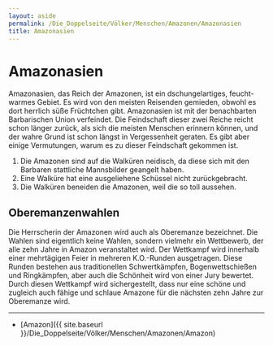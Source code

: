 ```yaml
---
layout: aside
permalink: /Die_Doppelseite/Völker/Menschen/Amazonen/Amazonasien
title: Amazonasien
---
```


# Amazonasien

Amazonasien, das Reich der Amazonen, ist ein dschungelartiges, feucht-warmes Gebiet. Es wird von den meisten Reisenden gemieden, obwohl es dort herrlich süße Früchtchen gibt. Amazonasien ist mit der benachbarten Barbarischen Union verfeindet. Die Feindschaft dieser zwei Reiche reicht schon länger zurück, als sich die meisten Menschen erinnern können, und der wahre Grund ist schon längst in Vergessenheit geraten. Es gibt aber einige Vermutungen, warum es zu dieser Feindschaft gekommen ist.

1. Die Amazonen sind auf die Walküren neidisch, da diese sich mit den Barbaren stattliche Mannsbilder geangelt haben.
2. Eine Walküre hat eine ausgeliehene Schüssel nicht zurückgebracht.
3. Die Walküren beneiden die Amazonen, weil die so toll aussehen.

## Oberemanzenwahlen

Die Herrscherin der Amazonen wird auch als Oberemanze bezeichnet. Die Wahlen sind eigentlich keine Wahlen, sondern vielmehr ein Wettbewerb, der alle zehn Jahre in Amazon veranstaltet wird. Der Wettkampf wird innerhalb einer mehrtägigen Feier in mehreren K.O.-Runden ausgetragen. Diese Runden bestehen aus traditionellen Schwertkämpfen, Bogenwettschießen und Ringkämpfen, aber auch die Schönheit wird von einer Jury bewertet. Durch diesen Wettkampf wird sichergestellt, dass nur eine schöne und zugleich auch fähige und schlaue Amazone für die nächsten zehn Jahre zur Oberemanze wird.

***

- [Amazon]({{ site.baseurl }}/Die_Doppelseite/Völker/Menschen/Amazonen/Amazon)
